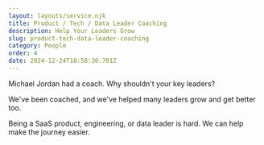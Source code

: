 ```yaml
---
layout: layouts/service.njk
title: Product / Tech / Data Leader Coaching
description: Help Your Leaders Grow
slug: product-tech-data-leader-coaching
category: People
order: 4
date: 2024-12-24T18:58:30.701Z
---
```


Michael Jordan had a coach. Why shouldn't your key leaders?

We've been coached, and we've helped many leaders grow and get better too.

Being a SaaS product, engineering, or data leader is hard. We can help make the journey easier.
